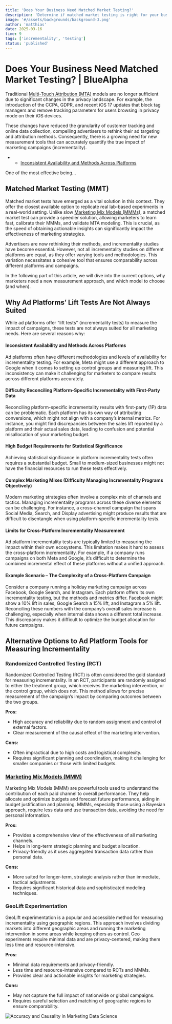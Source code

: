```yaml
---
title: 'Does Your Business Need Matched Market Testing?'
description: 'Determine if matched market testing is right for your business with practical guidance on implementation and measurement strategies.'
image: '#/assets/backgrounds/background-3.png'
author: 'matthias'
date: 2025-03-16
time: 9
tags: ['incrementality', 'testing']
status: 'published'
---
```


# Does Your Business Need Matched Market Testing? | BlueAlpha

Traditional [Multi-Touch Attribution (MTA)](https://bluealpha.ai/multi-touch-attribution/) models are no longer sufficient due to significant changes in the privacy landscape. For example, the introduction of the CCPA, GDPR, and recent iOS 17 updates that block tag managers and remove tracking parameters for users browsing in privacy mode on their iOS devices.

These changes have reduced the granularity of customer tracking and online data collection, compelling advertisers to rethink their ad targeting and attribution methods. Consequently, there is a growing need for new measurement tools that can accurately quantify the true impact of marketing campaigns (incrementality).

- - [Inconsistent Availability and Methods Across Platforms](#Inconsistent_Availability_and_Methods_Across_Platforms)

One of the most effective being…

## Matched Market Testing (MMT)

Matched market tests have emerged as a vital solution in this context. They offer the closest available option to replicate real lab-based experiments in a real-world setting. Unlike slow [Marketing Mix Models (MMMs)](https://bluealpha.ai/media-mix-modeling/), a matched market test can provide a speedier solution, allowing marketers to learn fast, calibrate their MMMs, and validate MTA modeling. This is crucial, as the speed of obtaining actionable insights can significantly impact the effectiveness of marketing strategies.

Advertisers are now rethinking their methods, and incrementality studies have become essential. However, not all incrementality studies on different platforms are equal, as they offer varying tools and methodologies. This variation necessitates a cohesive tool that ensures comparability across different platforms and campaigns.

In the following part of this article, we will dive into the current options, why marketers need a new measurement approach, and which model to choose (and when).

## Why Ad Platforms’ Lift Tests Are Not Always Suited

While ad platforms offer “lift tests” (incrementality tests) to measure the impact of campaigns, these tests are not always suited for all marketing needs. Here are several reasons why:

#### Inconsistent Availability and Methods Across Platforms

Ad platforms often have different methodologies and levels of availability for incrementality testing. For example, Meta might use a different approach to Google when it comes to setting up control groups and measuring lift. This inconsistency can make it challenging for marketers to compare results across different platforms accurately.

#### Difficulty Reconciling Platform-Specific Incrementality with First-Party Data

Reconciling platform-specific incrementality results with first-party (1P) data can be problematic. Each platform has its own way of attributing conversions, which might not align with a company’s internal metrics. For instance, you might find discrepancies between the sales lift reported by a platform and their actual sales data, leading to confusion and potential misallocation of your marketing budget.

#### High Budget Requirements for Statistical Significance

Achieving statistical significance in platform incrementality tests often requires a substantial budget. Small to medium-sized businesses might not have the financial resources to run these tests effectively.

#### Complex Marketing Mixes (Difficulty Managing Incrementality Programs Objectively)

Modern marketing strategies often involve a complex mix of channels and tactics. Managing incrementality programs across these diverse elements can be challenging. For instance, a cross-channel campaign that spans Social Media, Search, and Display advertising might produce results that are difficult to disentangle when using platform-specific incrementality tests.

#### Limits for Cross-Platform Incrementality Measurement

Ad platform incrementality tests are typically limited to measuring the impact within their own ecosystems. This limitation makes it hard to assess the cross-platform incrementality. For example, if a company runs campaigns on both Meta and Google, it’s difficult to determine the combined incremental effect of these platforms without a unified approach.

#### Example Scenario – The Complexity of a Cross-Platform Campaign

Consider a company running a holiday marketing campaign across Facebook, Google Search, and Instagram. Each platform offers its own incrementality testing, but the methods and metrics differ. Facebook might show a 10% lift in sales, Google Search a 15% lift, and Instagram a 5% lift. Reconciling these numbers with the company’s overall sales increase is challenging, especially when internal data shows a different total increase. This discrepancy makes it difficult to optimize the budget allocation for future campaigns.

## Alternative Options to Ad Platform Tools for Measuring Incrementality

### Randomized Controlled Testing (RCT)

Randomized Controlled Testing (RCT) is often considered the gold standard for measuring incrementality. In an RCT, participants are randomly assigned to either the treatment group, which receives the marketing intervention, or the control group, which does not. This method allows for precise measurement of the campaign’s impact by comparing outcomes between the two groups.

**Pros:**

- High accuracy and reliability due to random assignment and control of external factors.
- Clear measurement of the causal effect of the marketing intervention.

**Cons:**

- Often impractical due to high costs and logistical complexity.
- Requires significant planning and coordination, making it challenging for smaller companies or those with limited budgets.

### [Marketing Mix Models (MMM)](https://bluealpha.ai/media-mix-modeling/)

Marketing Mix Models (MMM) are powerful tools used to understand the contribution of each paid channel to overall performance. They help allocate and optimize budgets and forecast future performance, aiding in budget justification and planning. MMMs, especially those using a Bayesian approach, require less data and use transaction data, avoiding the need for personal information.

**Pros:**

- Provides a comprehensive view of the effectiveness of all marketing channels.
- Helps in long-term strategic planning and budget allocation.
- Privacy-friendly as it uses aggregated transaction data rather than personal data.

**Cons:**

- More suited for longer-term, strategic analysis rather than immediate, tactical adjustments.
- Requires significant historical data and sophisticated modeling techniques.

### GeoLift Experimentation

GeoLift experimentation is a popular and accessible method for measuring incrementality using geographic regions. This approach involves dividing markets into different geographic areas and running the marketing intervention in some areas while keeping others as control. Geo experiments require minimal data and are privacy-centered, making them less time and resource-intensive.

**Pros:**

- Minimal data requirements and privacy-friendly.
- Less time and resource-intensive compared to RCTs and MMMs.
- Provides clear and actionable insights for marketing strategies.

**Cons:**

- May not capture the full impact of nationwide or global campaigns.
- Requires careful selection and matching of geographic regions to ensure comparability.

![Accuracy and Causality in Marketing Data Science](#assets/articles/matched-market-testing-guide/accuracy-causality-marketing.png)
